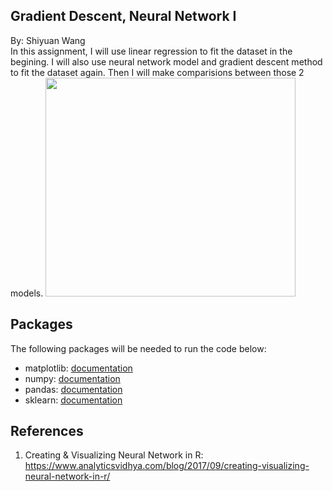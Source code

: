 ## Gradient Descent, Neural Network I 
By: Shiyuan Wang\
In this assignment, I will use linear regression to fit the dataset in the begining.  I will also use neural network model and gradient descent method to fit the dataset again. Then I will make comparisions between those 2 models.
<img src="https://encrypted-tbn0.gstatic.com/images?q=tbn:ANd9GcRmuJMbwfxwxCsaTHGPicZpuG-kqBX0T_2QPw&usqp=CAU" width="400" height="350">


## Packages
The following packages will be needed to run the code below:

*   matplotlib: [documentation](https://matplotlib.org/stable/api/_as_gen/matplotlib.pyplot.html)
*   numpy: [documentation](https://numpy.org/devdocs/)
*   pandas: [documentation](https://pandas.pydata.org/docs/)
*   sklearn: [documentation](https://scikit-learn.org/stable/)

## References
1. Creating & Visualizing Neural Network in R: https://www.analyticsvidhya.com/blog/2017/09/creating-visualizing-neural-network-in-r/
